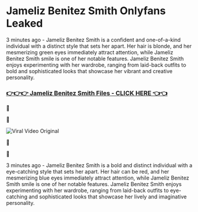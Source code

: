 # Jameliz Benitez Smith Onlyfans Leaked

<p>3 minutes ago - Jameliz Benitez Smith is a confident and one-of-a-kind individual with a distinct style that sets her apart. Her hair is blonde, and her mesmerizing green eyes immediately attract attention, while Jameliz Benitez Smith smile is one of her notable features. Jameliz Benitez Smith enjoys experimenting with her wardrobe, ranging from laid-back outfits to bold and sophisticated looks that showcase her vibrant and creative personality.</p><p>
<h3><a href="https://fansleaks.com-getfree.pro/jameliz-benitez-smith" rel="nofollow">👉👉👉 Jameliz Benitez Smith Files - CLICK HERE 👈👈</a></h3>
<p>🔻</p>
<p>🔻</p> <p>
<a href="https://fansleaks.com-getfree.pro/jameliz-benitez-smith" rel="nofollow"><img src="https://i.imgur.com/0ZbtXZ5.gif" alt="Viral Video Original" style="max-width: 100%; display: inline-block;" data-target="animated-image.originalImage"></a>
<p>🔻</p>
<p>🔻</p> <p>3 minutes ago - Jameliz Benitez Smith is a bold and distinct individual with a eye-catching style that sets her apart. Her hair can be red, and her mesmerizing blue eyes immediately attract attention, while Jameliz Benitez Smith smile is one of her notable features. Jameliz Benitez Smith enjoys experimenting with her wardrobe, ranging from laid-back outfits to eye-catching and sophisticated looks that showcase her lively and imaginative personality.</p>